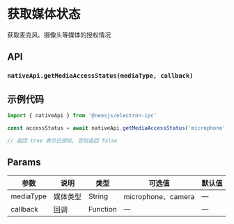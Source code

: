 # 获取媒体状态

获取麦克风、摄像头等媒体的授权情况

## API
### `nativeApi.getMediaAccessStatus(mediaType, callback)`
### 

## 示例代码
```js
import { nativeApi } from '@neosjs/electron-ipc'

const accessStatus = await nativeApi.getMediaAccessStatus('microphone') // 获取麦克风的授权情况

// 返回 true 表示已授权, 否则返回 false
```

## Params

| 参数  | 说明     | 类型   | 可选值     | 默认值 |
| ----- | -------- | ------ | ---------- | ------ |
| mediaType | 媒体类型 | String | microphone、camera | —      |
| callback | 回调 | Function | —  | —      |
